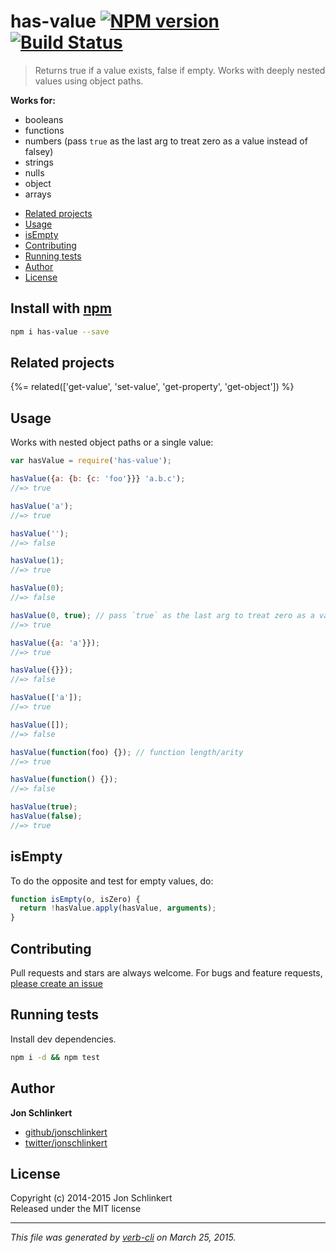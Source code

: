 # has-value [![NPM version](https://badge.fury.io/js/has-value.svg)](http://badge.fury.io/js/has-value)  [![Build Status](https://travis-ci.org/jonschlinkert/has-value.svg)](https://travis-ci.org/jonschlinkert/has-value) 

> Returns true if a value exists, false if empty. Works with deeply nested values using object paths.

**Works for:**

  - booleans
  - functions
  - numbers (pass `true` as the last arg to treat zero as a value instead of falsey)
  - strings
  - nulls
  - object
  - arrays

<!-- toc -->

- [Related projects](#related-projects)
- [Usage](#usage)
- [isEmpty](#isempty)
- [Contributing](#contributing)
- [Running tests](#running-tests)
- [Author](#author)
- [License](#license)

<!-- tocstop -->

## Install with [npm](npmjs.org)

```bash
npm i has-value --save
```

## Related projects
{%= related(['get-value', 'set-value', 'get-property', 'get-object']) %}


## Usage

Works with nested object paths or a single value:

```js
var hasValue = require('has-value');

hasValue({a: {b: {c: 'foo'}}} 'a.b.c');
//=> true

hasValue('a');
//=> true

hasValue('');
//=> false

hasValue(1);
//=> true

hasValue(0);
//=> false

hasValue(0, true); // pass `true` as the last arg to treat zero as a value
//=> true

hasValue({a: 'a'}});
//=> true

hasValue({}});
//=> false

hasValue(['a']);
//=> true

hasValue([]);
//=> false

hasValue(function(foo) {}); // function length/arity
//=> true

hasValue(function() {});
//=> false

hasValue(true);
hasValue(false);
//=> true
```

## isEmpty

To do the opposite and test for empty values, do:

```js
function isEmpty(o, isZero) {
  return !hasValue.apply(hasValue, arguments);
}
```

## Contributing
Pull requests and stars are always welcome. For bugs and feature requests, [please create an issue](https://github.com/jonschlinkert/has-value/issues)

## Running tests
Install dev dependencies.

```bash
npm i -d && npm test
```

## Author

**Jon Schlinkert**
 
+ [github/jonschlinkert](https://github.com/jonschlinkert)
+ [twitter/jonschlinkert](http://twitter.com/jonschlinkert) 

## License
Copyright (c) 2014-2015 Jon Schlinkert  
Released under the MIT license

***

_This file was generated by [verb-cli](https://github.com/assemble/verb-cli) on March 25, 2015._